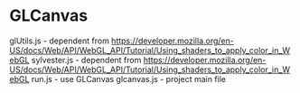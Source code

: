 # GLCanvas
glUtils.js - dependent from https://developer.mozilla.org/en-US/docs/Web/API/WebGL_API/Tutorial/Using_shaders_to_apply_color_in_WebGL
sylvester.js - dependent from https://developer.mozilla.org/en-US/docs/Web/API/WebGL_API/Tutorial/Using_shaders_to_apply_color_in_WebGL
run.js - use GLCanvas
glcanvas.js - project main file
